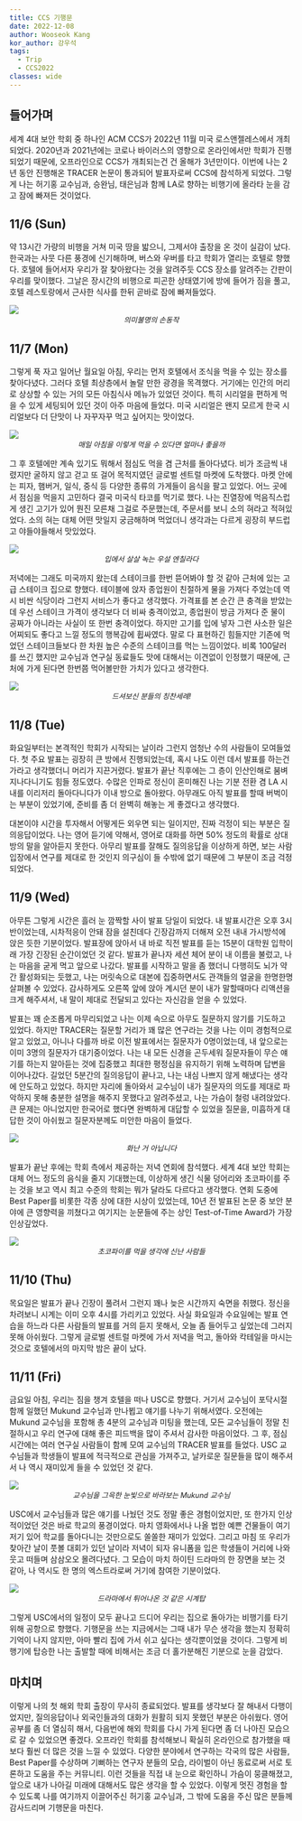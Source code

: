 ```yaml
---
title: CCS 기행문
date: 2022-12-08
author: Wooseok Kang
kor_author: 강우석
tags:
  - Trip
  - CCS2022
classes: wide
---
```


<style>
img + em {
  display: block;
  text-align: center;
  font-size: .8rem;
  color: light-grey;
}
</style>

## 들어가며

세계 4대 보안 학회 중 하나인 ACM CCS가 2022년 11월 미국 로스앤젤레스에서 개최되었다.
2020년과 2021년에는 코로나 바이러스의 영향으로 온라인에서만 학회가 진행되었기 때문에,
오프라인으로 CCS가 개최되는건 건 올해가 3년만이다.
이번에 나는 2년 동안 진행해온 TRACER 논문이 통과되어 발표자로써 CCS에 참석하게 되었다.
그렇게 나는 허기홍 교수님과, 승완님, 태은님과 함께 LA로 향하는 비행기에 올라타 눈을 감고 잠에 빠져든 것이었다.

## 11/6 (Sun)

약 13시간 가량의 비행을 거쳐 미국 땅을 밟으니, 그제서야 출장을 온 것이 실감이 났다.
한국과는 사뭇 다른 풍경에 신기해하며, 버스와 우버를 타고 학회가 열리는 호텔로 향했다.
호텔에 들어서자 우리가 잘 찾아왔다는 것을 알려주듯 CCS 장소를 알려주는 간판이 우리를 맞이했다.
그날은 장시간의 비행으로 피곤한 상태였기에 방에 들어가 짐을 풀고,
호텔 레스토랑에서 근사한 식사를 한뒤 곧바로 잠에 빠져들었다.

![](/assets/images/trip/CCS2022/wooseok/IMG_0549.jpg)
_의미불명의 손동작_

## 11/7 (Mon)

그렇게 푹 자고 일어난 월요일 아침, 우리는 먼저 호텔에서 조식을 먹을 수 있는 장소를 찾아다녔다.
그러다 호텔 최상층에서 놀랄 만한 광경을 목격했다.
거기에는 인간의 머리로 상상할 수 있는 거의 모든 아침식사 메뉴가 있었던 것이다.
특히 시리얼을 편하게 먹을 수 있게 세팅되어 있던 것이 아주 마음에 들었다.
미국 시리얼은 왠지 모르게 한국 시리얼보다 더 단맛이 나 자꾸자꾸 먹고 싶어지는 맛이었다.

![](/assets/images/trip/CCS2022/wooseok/20221107_074107.jpg)
_매일 아침을 이렇게 먹을 수 있다면 얼마나 좋을까_

그 후 호텔에만 계속 있기도 뭐해서 점심도 먹을 겸 근처를 돌아다녔다.
비가 조금씩 내렸지만 굴하지 않고 걷고 또 걸어 목적지였던 글로벌 센트럴 마켓에 도착했다.
마켓 안에는 피자, 햄버거, 일식, 중식 등 다양한 종류의 가게들이 음식을 팔고 있었다.
어느 곳에서 점심을 먹을지 고민하다 결국 미국식 타코를 먹기로 했다.
나는 진열장에 먹음직스럽게 생긴 고기가 있어 뭔진 모른채 그걸로 주문했는데,
주문서를 보니 소의 혀라고 적혀있었다.
소의 혀는 대체 어떤 맛일지 궁금해하며 먹었더니 생각과는 다르게 굉장히 부드럽고 야들야들해서 맛있었다.

![](/assets/images/trip/CCS2022/wooseok/20221107_135541.jpg)
_입에서 살살 녹는 우설 엔칠라다_

저녁에는 그래도 미국까지 왔는데 스테이크를 한번 뜯어봐야 할 것 같아 근처에 있는 고급 스테이크 집으로 향했다.
테이블에 앉자 종업원이 친절하게 물을 가져다 주었는데 역시 비싼 식당이라 그런지 서비스가 좋다고 생각했다.
가격표를 본 순간 큰 충격을 받았는데 우선 스테이크 가격이 생각보다 더 비싸 충격이었고,
종업원이 방금 가져다 준 물이 공짜가 아니라는 사실이 또 한번 충격이었다.
하지만 고기를 입에 넣자 그런 사소한 일은 어찌되도 좋다고 느낄 정도의 행복감에 휩싸였다.
말로 다 표현하긴 힘들지만 기존에 먹었던 스테이크들보다 한 차원 높은 수준의 스테이크를 먹는 느낌이었다.
비록 100달러를 쓰긴 했지만 교수님과 연구실 동료들도 맛에 대해서는 이견없이 인정했기 때문에,
근처에 가게 된다면 한번쯤 먹어볼만한 가치가 있다고 생각한다.

![](/assets/images/trip/CCS2022/wooseok/20221107_180935.jpg)
_드셔보신 분들의 칭찬세례!_

## 11/8 (Tue)

화요일부터는 본격적인 학회가 시작되는 날이라 그런지 엄청난 수의 사람들이 모여들었다.
첫 주요 발표는 굉장히 큰 방에서 진행되었는데, 혹시 나도 이런 데서 발표를 하는건가라고 생각했더니 머리가
지끈거렸다. 발표가 끝난 직후에는 그 층이 인산인해로 붐벼 지나다니기도 힘들 정도였다.
수많은 인파로 정신이 혼미해진 나는 기분 전환 겸 LA 시내를 이리저리 돌아다니다가 이내 방으로 돌아왔다.
아무래도 아직 발표를 할때 버벅이는 부분이 있었기에, 준비를 좀 더 완벽히 해놓는 게 좋겠다고 생각했다.

대본이야 시간을 투자해서 어떻게든 외우면 되는 일이지만, 진짜 걱정이 되는 부분은 질의응답이었다.
나는 영어 듣기에 약해서, 영어로 대화를 하면 50% 정도의 확률로 상대방의 말을 알아듣지 못한다.
아무리 발표를 잘해도 질의응답을 이상하게 하면, 보는 사람 입장에서 연구를 제대로 한 것인지 의구심이 들 수밖에 없기 때문에 그 부분이 조금 걱정되었다.

## 11/9 (Wed)

아무튼 그렇게 시간은 흘러 눈 깜짝할 사이 발표 당일이 되었다.
내 발표시간은 오후 3시 반이었는데,
시차적응이 안돼 잠을 설친데다 긴장감까지 더해져 오전 내내 가시방석에 앉은 듯한 기분이었다.
발표장에 앉아서 내 바로 직전 발표를 듣는 15분이 대학원 입학이래 가장 긴장된 순간이었던 것 같다.
발표가 끝나자 세션 체어 분이 내 이름을 불렀고, 나는 마음을 굳게 먹고 앞으로 나갔다.
발표를 시작하고 말을 좀 했더니 다행히도 뇌가 약간 활성화되는 듯했고,
나는 머릿속으로 대본에 집중하면서도 관객들의 얼굴을 한명한명 살펴볼 수 있었다.
감사하게도 오른쪽 앞에 앉아 계시던 분이 내가 말할때마다 리액션을 크게 해주셔서,
내 말이 제대로 전달되고 있다는 자신감을 얻을 수 있었다.

발표는 꽤 순조롭게 마무리되었고 나는 이제 속으로 아무도 질문하지 않기를 기도하고 있었다.
하지만 TRACER는 질문할 거리가 꽤 많은 연구라는 것을 나는 이미 경험적으로 알고 있었고,
아니나 다를까 바로 이전 발표에서는 질문자가 0명이었는데, 내 앞으로는 이미 3명의 질문자가 대기중이었다.
나는 내 모든 신경을 곤두세워 질문자들이 무슨 얘기를 하는지 알아듣는 것에 집중했고
최대한 평정심을 유지하기 위해 노력하며 답변을 이어나갔다.
길었던 5분간의 질의응답이 끝나고, 나는 내심 나쁘지 않게 해냈다는 생각에 안도하고 있었다.
하지만 자리에 돌아와서 교수님이 내가 질문자의 의도를 제대로 파악하지 못해
충분한 설명을 해주지 못했다고 알려주셨고, 나는 가슴이 철렁 내려앉았다.
큰 문제는 아니었지만 한국어로 했다면 완벽하게 대답할 수 있었을 질문을,
미흡하게 대답한 것이 아쉬웠고 질문자분께도 미안한 마음이 들었다.

![](</assets/images/trip/CCS2022/wooseok/%EC%8A%A4%ED%81%AC%EB%A6%B0%EC%83%B7(1).png>)
_화난 거 아닙니다_

발표가 끝난 후에는 학회 측에서 제공하는 저녁 연회에 참석했다.
세계 4대 보안 학회는 대체 어느 정도의 음식을 줄지 기대했는데,
이상하게 생긴 식물 덩어리와 초코파이를 주는 것을 보고 역시 최고 수준의 학회는 뭐가 달라도 다르다고 생각했다.
연회 도중에 Best Paper를 비롯한 각종 상에 대한 시상이 있었는데,
10년 전 발표된 논문 중 보안 분야에 큰 영향력을 끼쳤다고 여기지는 눈문들에 주는 상인 Test-of-Time Award가 가장 인상깊었다.

![](/assets/images/trip/CCS2022/wooseok/IMG_3744.JPG)
_초코파이를 먹을 생각에 신난 사람들_

## 11/10 (Thu)

목요일은 발표가 끝나 긴장이 풀려서 그런지 꽤나 늦은 시간까지 숙면을 취했다.
정신을 차려보니 시계는 이미 오후 4시를 가리키고 있었다.
사실 화요일과 수요일에는 발표 연습을 하느라 다른 사람들의 발표를 거의 듣지 못해서,
오늘 좀 들어두고 싶었는데 그러지 못해 아쉬웠다.
그렇게 글로벌 센트럴 마켓에 가서 저녁을 먹고, 돌아와 칵테일을 마시는 것으로 호텔에서의 마지막 밤은 끝이 났다.

## 11/11 (Fri)

금요일 아침, 우리는 짐을 챙겨 호텔을 떠나 USC로 향했다.
거기서 교수님이 포닥시절 함께 일했던 Mukund 교수님과 만나뵙고 얘기를 나누기 위해서였다.
오전에는 Mukund 교수님을 포함해 총 4분의 교수님과 미팅을 했는데,
모든 교수님들이 정말 친절하시고 우리 연구에 대해 좋은 피드백을 많이 주셔서 감사한 마음이었다.
그 후, 점심시간에는 여러 연구실 사람들이 함께 모여 교수님의 TRACER 발표를 들었다.
USC 교수님들과 학생들이 발표에 적극적으로 관심을 가져주고, 날카로운 질문들을 많이 해주셔서 나 역시 재미있게 들을 수 있었던 것 같다.

![](/assets/images/trip/CCS2022/wooseok/IMG_3853.JPG)
_교수님을 그윽한 눈빛으로 바라보는 Mukund 교수님_

USC에서 교수님들과 많은 얘기를 나눴던 것도 정말 좋은 경험이었지만,
또 한가지 인상적이었던 것은 바로 학교의 풍경이었다.
마치 영화에서나 나올 법한 예쁜 건물들이 여기저기 있어
학교를 돌아다니는 것만으로도 쏠쏠한 재미가 있었다.
그리고 마침 또 우리가 찾아간 날이 풋볼 대회가 있던 날이라 저녁이 되자
유니폼을 입은 학생들이 거리에 나와 웃고 떠들며 삼삼오오 몰려다녔다.
그 모습이 마치 하이틴 드라마의 한 장면을 보는 것 같아,
나 역시도 한 명의 엑스트라로써 거기에 참여한 기분이었다.

![](/assets/images/trip/CCS2022/wooseok/20221111_170556.jpg)
_드라마에서 튀어나온 것 같은 시계탑_

그렇게 USC에서의 일정이 모두 끝나고 드디어 우리는 집으로 돌아가는 비행기를 타기 위해 공항으로 향했다.
기행문을 쓰는 지금에서는 그때 내가 무슨 생각을 했는지 정확히 기억이 나지 않지만,
아마 빨리 집에 가서 쉬고 싶다는 생각뿐이었을 것이다.
그렇게 비행기에 탑승한 나는 출발할 때에 비해서는 조금 더 홀가분해진 기분으로 눈을 감았다.

## 마치며

이렇게 나의 첫 해외 학회 출장이 무사히 종료되었다. 발표를 생각보다 잘 해내서 다행이었지만,
질의응답이나 외국인들과의 대화가 원활히 되지 못했던 부분은 아쉬웠다.
영어 공부를 좀 더 열심히 해서, 다음번에 해외 학회를 다시 가게 된다면 좀 더 나아진 모습으로 갈 수 있었으면 좋겠다.
오프라인 학회를 참석해보니 확실히 온라인으로 참가했을 때보다 훨씬 더 많은 것을 느낄 수 있었다.
다양한 분야에서 연구하는 각국의 많은 사람들, Best Paper를 수상하며 기뻐하는 연구자 분들의 모습,
라이벌이 아닌 동료로써 서로 토론하고 도움을 주는 커뮤니티.
이런 것들을 직접 내 눈으로 확인하니 가슴이 뭉클해졌고,
앞으로 내가 나아길 미래에 대해서도 많은 생각을 할 수 있었다.
이렇게 멋진 경험을 할 수 있도록 나를 여기까지 이끌어주신 허기홍 교수님과,
그 밖에 도움을 주신 많은 분들께 감사드리며 기행문을 마친다.
